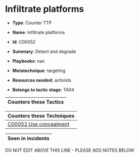 # Infiltrate platforms

* **Type**: Counter TTP

* **Name**: Infiltrate platforms

* **Id**: C00052

* **Summary**: Detect and degrade

* **Playbooks**: nan

* **Metatechnique**: targeting

* **Resources needed:** activists

* **Belongs to tactic stage**: TA04


| Counters these Tactics |
| ---------------------- |



| Counters these Techniques |
| ------------------------- |
| [C00052 Use concealment](../techniques/C00052.md) |



| Seen in incidents |
| ----------------- |


DO NOT EDIT ABOVE THIS LINE - PLEASE ADD NOTES BELOW